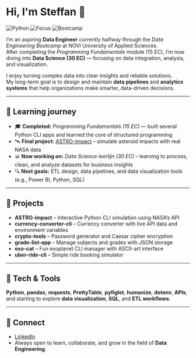 # Hi, I'm Steffan 👋

![Python](https://img.shields.io/badge/Python-3.10%2B-blue)
![Focus](https://img.shields.io/badge/Focus-Data%20Engineering-informational)
![Bootcamp](https://img.shields.io/badge/NOVI-Data%20Engineer%20Bootcamp-success)

I’m an aspiring **Data Engineer** currently halfway through the *Data Engineering Bootcamp* at NOVI University of Applied Sciences.  
After completing the *Programming Fundamentals* module (15 EC), I’m now diving into **Data Science (30 EC)** — focusing on data integration, analysis, and visualization.

I enjoy turning complex data into clear insights and reliable solutions.  
My long-term goal is to design and maintain **data pipelines** and **analytics systems** that help organizations make smarter, data-driven decisions.  

---

## 🚀 Learning journey

- 🎓 **Completed:** *Programming Fundamentals (15 EC)* — built several Python CLI apps and learned the core of structured programming  
- 🛰️ **Final project:** [ASTRO-impact](https://github.com/Steffan1988/astro-impact) – simulate asteroid impacts with real NASA data  
- 📊 **Now working on:** *Data Science leerlijn (30 EC)* – learning to process, clean, and analyze datasets for business insights  
- 🔍 **Next goals:** ETL design, data pipelines, and data visualization tools (e.g., Power BI, Python, SQL)

---

## 🧠 Projects

- **ASTRO-impact** – Interactive Python CLI simulation using NASA’s API  
- **currency-converter-cli** – Currency converter with live API data and environment variables  
- **crypto-tools** – Password generator and Caesar cipher encryption  
- **grade-list-app** – Manage subjects and grades with JSON storage  
- **exo-cat** – Fun exoplanet CLI manager with ASCII-art interface  
- **uber-ride-cli** – Simple ride booking simulator

---

## 🧰 Tech & Tools

**Python**, **pandas**, **requests**, **PrettyTable**, **pyfiglet**, **humanize**, **dotenv**, **APIs**,  
and starting to explore **data visualization**, **SQL**, and **ETL workflows**.

---

## 🤝 Connect

- [LinkedIn](https://www.linkedin.com/in/steffan-boer-0a1b5468/)  
- Always open to learn, collaborate, and grow in the field of **Data Engineering**.
